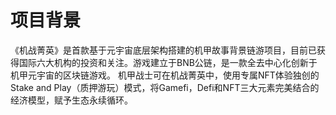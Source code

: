 # 项目背景

《机战菁英》是首款基于元宇宙底层架构搭建的机甲故事背景链游项目，目前已获得国际六大机构的投资和关注。游戏建立于BNB公链，是一款全去中心化创新于机甲元宇宙的区块链游戏。 机甲战士可在机战菁英中，使用专属NFT体验独创的Stake and Play（质押游玩）模式，将Gamefi，Defi和NFT三大元素完美结合的经济模型，赋予生态永续循环。
